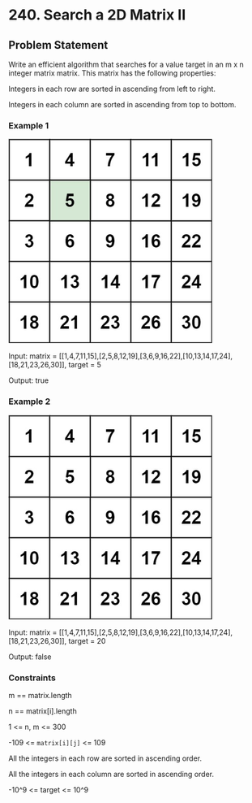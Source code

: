 # 240. Search a 2D Matrix II

## Problem Statement

Write an efficient algorithm that searches for a value target in an m x n integer matrix matrix. This matrix has the following properties:

Integers in each row are sorted in ascending from left to right.

Integers in each column are sorted in ascending from top to bottom.

### Example 1

![Alt text](./Example-1.jpg)

Input: matrix = [[1,4,7,11,15],[2,5,8,12,19],[3,6,9,16,22],[10,13,14,17,24],[18,21,23,26,30]], target = 5

Output: true

### Example 2

![Alt text](./Example-2.jpg)

Input: matrix = [[1,4,7,11,15],[2,5,8,12,19],[3,6,9,16,22],[10,13,14,17,24],[18,21,23,26,30]], target = 20

Output: false

### Constraints

m == matrix.length

n == matrix[i].length

1 <= n, m <= 300

-109 <= `matrix[i][j]` <= 109

All the integers in each row are sorted in ascending order.

All the integers in each column are sorted in ascending order.

-10^9 <= target <= 10^9
